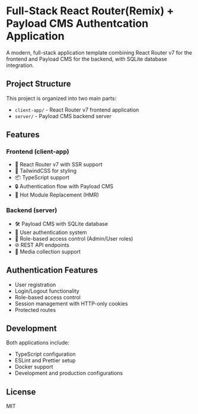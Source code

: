 # Full-Stack React Router(Remix) + Payload CMS Authentcation Application

A modern, full-stack application template combining React Router v7 for the frontend and Payload CMS for the backend, with SQLite database integration.

## Project Structure

This project is organized into two main parts:

- `client-app/` - React Router v7 frontend application
- `server/` - Payload CMS backend server

## Features

### Frontend (client-app)
- 🚀 React Router v7 with SSR support
- 🎨 TailwindCSS for styling
- 📦 TypeScript support
- 🔒 Authentication flow with Payload CMS
- 🔄 Hot Module Replacement (HMR)

### Backend (server)
- 🛠 Payload CMS with SQLite database
- 👤 User authentication system
- 🔑 Role-based access control (Admin/User roles)
- 🌐 REST API endpoints
- 📁 Media collection support


## Authentication Features

- User registration
- Login/Logout functionality
- Role-based access control
- Session management with HTTP-only cookies
- Protected routes

## Development

Both applications include:
- TypeScript configuration
- ESLint and Prettier setup
- Docker support
- Development and production configurations

## License

MIT

